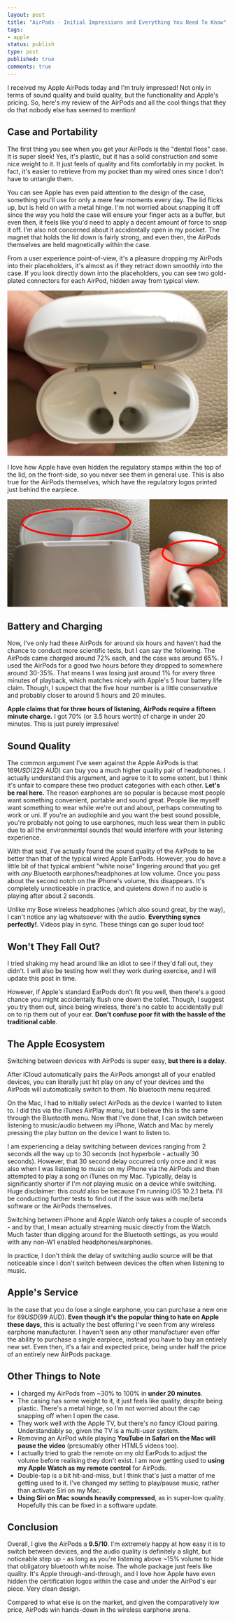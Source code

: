```yaml
---
layout: post
title: "AirPods - Initial Impressions and Everything You Need To Know"
tags:
- apple
status: publish
type: post
published: true
comments: true
---
```


I received my Apple AirPods today and I'm truly impressed! Not only in terms of sound quality and build quality, but the functionality and Apple's pricing. So, here's my review of the AirPods and all the cool things that they do that nobody else has seemed to mention!

## Case and Portability

The first thing you see when you get your AirPods is the "dental floss" case. It is super sleek! Yes, it's plastic, but it has a solid construction and some nice weight to it. It just feels of quality and fits comfortably in my pocket. In fact, it's easier to retrieve from my pocket than my wired ones since I don't have to untangle them.

You can see Apple has even paid attention to the design of the case, something you'll use for only a mere few moments every day. The lid flicks up, but is held on with a metal hinge. I'm not worried about snapping it off since the way you hold the case will ensure your finger acts as a buffer, but even then, it feels like you'd need to apply a decent amount of force to snap it off. I'm also not concerned about it accidentally open in my pocket. The magnet that holds the lid down is fairly strong, and even then, the AirPods themselves are held magnetically within the case.

From a user experience point-of-view, it's a pleasure dropping my AirPods into their placeholders, it's almost as if they retract down smoothly into the case. If you look directly down into the placeholders, you can see two gold-plated connectors for each AirPod, hidden away from typical view.

![AirPod Connector Pins](/images/airpods-06.jpg)

I love how Apple have even hidden the regulatory stamps within the top of the lid, on the front-side, so you never see them in general use. This is also true for the AirPods themselves, which have the regulatory logos printed just behind the earpiece.

![AirPod Regulatory Symbols](/images/airpods-regulatory-symbols.jpg)

## Battery and Charging

Now, I've only had these AirPods for around six hours and haven't had the chance to conduct more scientific tests, but I can say the following. The AirPods came charged around 72% each, and the case was around 65%. I used the AirPods for a good two hours before they dropped to somewhere around 30-35%. That means I was losing just around 1% for every three minutes of playback, which matches nicely with Apple's 5 hour battery life claim. Though, I suspect that the five hour number is a little conservative and probably closer to around 5 hours and 20 minutes.

**Apple claims that for three hours of listening, AirPods require a fifteen minute charge.** I got 70% (or 3.5 hours worth) of charge in under 20 minutes. This is just purely impressive!

## Sound Quality

The common argument I've seen against the Apple AirPods is that $169 USD ($229 AUD) can buy you a much higher quality pair of headphones. I actually understand this argument, and agree to it to some extent, but I think it's unfair to compare these two product categories with each other. **Let's be real here.** The reason earphones are so popular is because most people want something convenient, portable and sound great. People like myself want something to wear while we're out and about, perhaps commuting to work or uni. If you're an audiophile and you want the best sound possible, you're probably not going to use earphones, much less wear them in public due to all the environmental sounds that would interfere with your listening experience.

With that said, I've actually found the sound quality of the AirPods to be better than that of the typical wired Apple EarPods. However, you do have a little bit of that typical ambient "white noise" lingering around that you get with *any* Bluetooth earphones/headphones at low volume. Once you pass about the second notch on the iPhone's volume, this disappears. It's completely unnoticeable in practice, and quietens down if no audio is playing after about 2 seconds.

Unlike my Bose wireless headphones (which also sound great, by the way), I can't notice any lag whatsoever with the audio. **Everything syncs perfectly!**. Videos play in sync. These things can go super loud too!

## Won't They Fall Out?

I tried shaking my head around like an idiot to see if they'd fall out, they didn't. I will also be testing how well they work during exercise, and I will update this post in time.

However, if Apple's standard EarPods don't fit you well, then there's a good chance you might accidentally flush one down the toilet. Though, I suggest you try them out, since being wireless, there's no cable to accidentally pull on to rip them out of your ear. **Don't confuse poor fit with the hassle of the traditional cable**.

## The Apple Ecosystem

Switching between devices with AirPods is super easy, **but there is a delay**.

After iCloud automatically pairs the AirPods amongst all of your enabled devices, you can literally just hit play on any of your devices and the AirPods will automatically switch to them. No bluetooth menu required.

On the Mac, I had to initially select AirPods as the device I wanted to listen to. I did this via the iTunes AirPlay menu, but I believe this is the same through the Bluetooth menu. Now that I've done that, I can switch between listening to music/audio between my iPhone, Watch and Mac by merely pressing the play button on the device I want to listen to.

I am experiencing a delay switching between devices ranging from 2 seconds all the way up to 30 seconds (not hyperbole - actually 30 seconds). However, that 30 second delay occurred only once and it was also when I was listening to music on my iPhone via the AirPods and then attempted to play a song on iTunes on my Mac. Typically, delay is significantly shorter if I'm *not* playing music on a device while switching. Huge disclaimer: this *could* also be because I'm running iOS 10.2.1 beta. I'll be conducting further tests to find out if the issue was with me/beta software or the AirPods themselves.

Switching between iPhone and Apple Watch only takes a couple of seconds - and by that, I mean actually streaming music directly from the Watch. Much faster than digging around for the Bluetooth settings, as you would with any non-W1 enabled headphones/earphones.

In practice, I don't think the delay of switching audio source will be that noticeable since I don't switch between devices the often when listening to music.

## Apple's Service

In the case that you do lose a single earphone, you can purchase a new one for $69 USD ($99 AUD). **Even though it's the popular thing to hate on Apple these days,** this is actually the best offering I've seen from any wireless earphone manufacturer. I haven't seen any other manufacturer even offer the ability to purchase a single earpiece, instead you have to buy an entirely new set. Even then, it's a fair and expected price, being under half the price of an entirely new AirPods package.

## Other Things to Note

* I charged my AirPods from ~30% to 100% in **under 20 minutes**.
* The casing has some weight to it, it just feels like quality, despite being plastic. There's a metal hinge, so I'm not worried about the cap snapping off when I open the case.
* They work well with the Apple TV, but there's no fancy iCloud pairing. Understandably so, given the TV is a multi-user system.
* Removing an AirPod while playing **YouTube in Safari on the Mac will pause the video** (presumably other HTML5 videos too).
* I actually tried to grab the remote on my old EarPods to adjust the volume before realising they don't exist. I am now getting used to **using my Apple Watch as my remote control** for AirPods.
* Double-tap is a bit hit-and-miss, but I think that's just a matter of me getting used to it. I've changed my setting to play/pause music, rather than activate Siri on my Mac.
* **Using Siri on Mac sounds heavily compressed**, as in super-low quality. Hopefully this can be fixed in a software update.

## Conclusion

Overall, I give the AirPods a **9.5/10**. I'm extremely happy at how easy it is to switch between devices, and the audio quality is definitely a slight, but noticeable step up - as long as you're listening above ~15% volume to hide that obligatory bluetooth white noise. The whole package just feels like quality. It's Apple through-and-through, and I love how Apple have even hidden the certification logos within the case and under the AirPod's ear piece. Very clean design.

Compared to what else is on the market, and given the comparatively low price, AirPods win hands-down in the wireless earphone arena.
